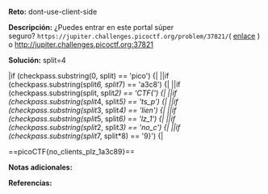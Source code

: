 
**Reto:** dont-use-client-side

**Descripción:**
¿Puedes entrar en este portal súper seguro? `https://jupiter.challenges.picoctf.org/problem/37821/`( [enlace](https://jupiter.challenges.picoctf.org/problem/37821/) ) o http://jupiter.challenges.picoctf.org:37821

**Solución:**
split=4 

|if (checkpass.substring(0, split) == 'pico') {|
||if (checkpass.substring(split*6, split*7) == 'a3c8') {|
||if (checkpass.substring(split, split*2) == 'CTF{') {|
||if (checkpass.substring(split*4, split*5) == 'ts_p') {|
||if (checkpass.substring(split*3, split*4) == 'lien') {|
||if (checkpass.substring(split*5, split*6) == 'lz_1') {|
||if (checkpass.substring(split*2, split*3) == 'no_c') {|
||if (checkpass.substring(split*7, split*8) == '9}') {|

==picoCTF{no_clients_plz_1a3c89}==

**Notas adicionales:**

**Referencias:** 